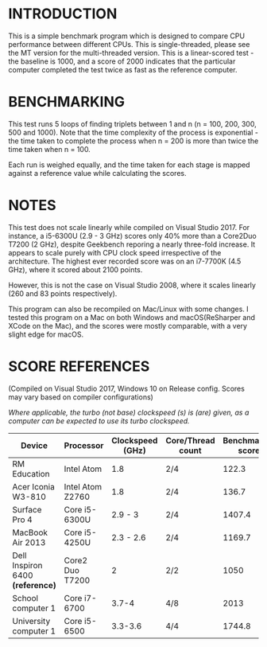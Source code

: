 
# INTRODUCTION

This is a simple benchmark program which is designed to compare CPU performance between different CPUs. This is single-threaded, please see the MT version for the multi-threaded version.
This is a linear-scored test - the baseline is 1000, and a score of 2000 indicates that the particular computer completed the test twice as fast as the reference computer.

# BENCHMARKING

This test runs 5 loops of finding triplets between 1 and n (n = 100, 200, 300, 500 and 1000). Note that the time complexity of the process is exponential - the time taken to complete the process when n = 200 is more than twice the time taken when n = 100.

Each run is weighed equally, and the time taken for each stage is mapped against a reference value while calculating the scores.

# NOTES

This test does not scale linearly while compiled on Visual Studio 2017. For instance, a i5-6300U (2.9 - 3 GHz) scores only 40% more than a Core2Duo T7200 (2 GHz), despite Geekbench reporing a nearly three-fold increase. It appears to scale purely with CPU clock speed irrespective of the architecture.
The highest ever recorded score was on an i7-7700K (4.5 GHz), where it scored about 2100 points.

However, this is not the case on Visual Studio 2008, where it scales linearly (260 and 83 points respectively).
 
This program can also be recompiled on Mac/Linux with some changes. I tested this program on a Mac on both Windows and macOS(ReSharper and XCode on the Mac), and the scores were mostly comparable, with a very slight edge for macOS.

# SCORE REFERENCES
(Compiled on Visual Studio 2017, Windows 10 on Release config. Scores may vary based on compiler configurations)

*Where applicable, the turbo (not base) clockspeed (s) is (are) given, as a computer can be expected to use its turbo clockspeed.*

|Device| Processor | Clockspeed (GHz)| Core/Thread count| Benchmarker score |
|--|--|--|--|--
|RM Education |Intel Atom  |1.8|2/4|122.3
|Acer Iconia W3-810  |Intel Atom Z2760  |1.8|2/4|136.7
|Surface Pro 4 | Core i5-6300U |2.9 - 3|2/4|1407.4
|MacBook Air 2013  |Core i5-4250U  |2.3 - 2.6|2/4|1169.7
|Dell Inspiron 6400 **(reference)**|Core2 Duo T7200|2|2/2|1050
|School computer 1|Core i7-6700|3.7-4|4/8|2013
|University computer 1|Core i5-6500|3.3-3.6|4/4|1744.8
